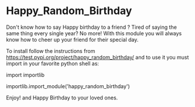 # Happy_Random_Birthday
Don't know how to say Happy birthday to a friend ? Tired of saying the same thing every single year? No more!  With this module you will always know how to cheer up your friend for their special day.


To install follow the instructions from https://test.pypi.org/project/happy_random_birthday/
and to use it you must import in your favorite python shell as:


import importlib
 
importlib.import_module('happy_random_birthday')


Enjoy! and Happy Birthday to your loved ones. 
